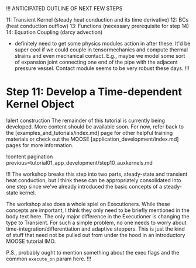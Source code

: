 !!!
ANTICIPATED OUTLINE OF NEXT FEW STEPS

11: Transient Kernel (steady heat conduction and its time derivative)
12: BCs (heat conduction outflow)
13: Functions (necessary prerequisite for step 14)
14: Equation Coupling (darcy advection)

- definitely need to get some physics modules action in after these. It'd be super cool if we could couple in tensormechanics and compute thermal strains and even mechanical contact. E.g., maybe we model some sort of expansion joint connecting one end of the pipe with the adjacent pressure vessel. Contact module seems to be very robust these days.
!!!

# Step 11: Develop a Time-dependent Kernel Object

!alert construction
The remainder of this tutorial is currently being developed. More content should be available soon. For now, refer back to the [examples_and_tutorials/index.md] page for other helpful training materials or check out the MOOSE [application_development/index.md] pages for more information.

!content pagination previous=tutorial01_app_development/step10_auxkernels.md

!!!
The workshop breaks this step into two parts, steady-state and transient heat conduction, but I think these can be appropriately consolidated into one step since we've already introduced the basic concepts of a steady-state kernel.

The workshop also does a whole spiel on Executioners. While these concepts are important, I think they only need to be briefly mentioned in the body text here. The only major difference in the Executioner is changing the type to Transient. For such a simple problem, no one needs to worry about time-integration/differentiation and adaptive steppers. This is just the kind of stuff that need not be pulled out from under the hood in an introductory MOOSE tutorial IMO.

P.S., probably ought to mention something about the exec flags and the common `execute_on` param here.
!!!
